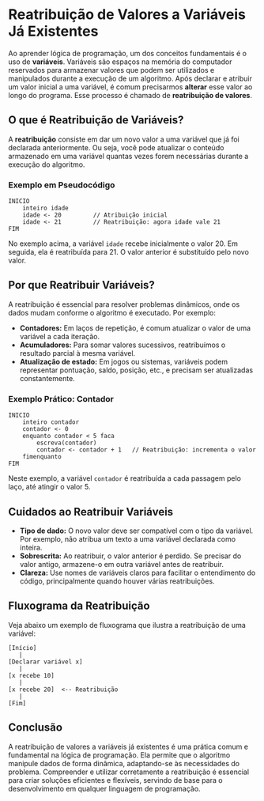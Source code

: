 # Reatribuição de Valores a Variáveis Já Existentes

Ao aprender lógica de programação, um dos conceitos fundamentais é o uso de **variáveis**. Variáveis são espaços na memória do computador reservados para armazenar valores que podem ser utilizados e manipulados durante a execução de um algoritmo. Após declarar e atribuir um valor inicial a uma variável, é comum precisarmos **alterar** esse valor ao longo do programa. Esse processo é chamado de **reatribuição de valores**.

## O que é Reatribuição de Variáveis?

A **reatribuição** consiste em dar um novo valor a uma variável que já foi declarada anteriormente. Ou seja, você pode atualizar o conteúdo armazenado em uma variável quantas vezes forem necessárias durante a execução do algoritmo.

### Exemplo em Pseudocódigo

```pseudocode
INICIO
    inteiro idade
    idade <- 20         // Atribuição inicial
    idade <- 21         // Reatribuição: agora idade vale 21
FIM
```

No exemplo acima, a variável `idade` recebe inicialmente o valor 20. Em seguida, ela é reatribuída para 21. O valor anterior é substituído pelo novo valor.

## Por que Reatribuir Variáveis?

A reatribuição é essencial para resolver problemas dinâmicos, onde os dados mudam conforme o algoritmo é executado. Por exemplo:

- **Contadores:** Em laços de repetição, é comum atualizar o valor de uma variável a cada iteração.
- **Acumuladores:** Para somar valores sucessivos, reatribuímos o resultado parcial à mesma variável.
- **Atualização de estado:** Em jogos ou sistemas, variáveis podem representar pontuação, saldo, posição, etc., e precisam ser atualizadas constantemente.

### Exemplo Prático: Contador

```pseudocode
INICIO
    inteiro contador
    contador <- 0
    enquanto contador < 5 faca
        escreva(contador)
        contador <- contador + 1   // Reatribuição: incrementa o valor
    fimenquanto
FIM
```

Neste exemplo, a variável `contador` é reatribuída a cada passagem pelo laço, até atingir o valor 5.

## Cuidados ao Reatribuir Variáveis

- **Tipo de dado:** O novo valor deve ser compatível com o tipo da variável. Por exemplo, não atribua um texto a uma variável declarada como inteira.
- **Sobrescrita:** Ao reatribuir, o valor anterior é perdido. Se precisar do valor antigo, armazene-o em outra variável antes de reatribuir.
- **Clareza:** Use nomes de variáveis claros para facilitar o entendimento do código, principalmente quando houver várias reatribuições.

## Fluxograma da Reatribuição

Veja abaixo um exemplo de fluxograma que ilustra a reatribuição de uma variável:

```
[Início]
   |
[Declarar variável x]
   |
[x recebe 10]
   |
[x recebe 20]  <-- Reatribuição
   |
[Fim]
```

## Conclusão

A reatribuição de valores a variáveis já existentes é uma prática comum e fundamental na lógica de programação. Ela permite que o algoritmo manipule dados de forma dinâmica, adaptando-se às necessidades do problema. Compreender e utilizar corretamente a reatribuição é essencial para criar soluções eficientes e flexíveis, servindo de base para o desenvolvimento em qualquer linguagem de programação.